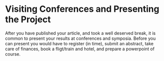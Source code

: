 # Visiting Conferences and Presenting the Project 

After you have published your article, and took a well deserved break, it is common to present your results at conferences and symposia. Before you can present you would have to register (in time), submit an abstract, take care of finances, book a fligt/train and hotel, and prepare a powerpoint of course.
